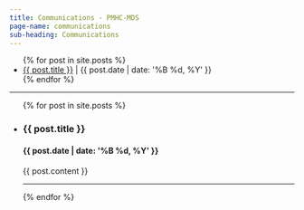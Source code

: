 ```yaml
---
title: Communications - PMHC-MDS
page-name: communications
sub-heading: Communications
---
```


<ul>
  {% for post in site.posts %}
    <li>
      <a href="#{{ post.url }}">{{ post.title }}</a><span> | {{ post.date | date: '%B %d, %Y' }}</span>
    </li>
  {% endfor %}
</ul>

<hr />
<div class="l-announcements">
<ul>
  {% for post in site.posts %}
    <li>
    <div id = "{{ post.url }}"><h3>{{ post.title }}</h3></div>
    <h4>{{ post.date | date: '%B %d, %Y' }}</h4>
	{{ post.content }}
	<hr />
</li>
  {% endfor %}
</ul>
</div>